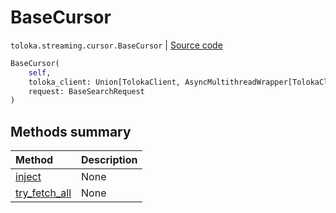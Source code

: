 # BaseCursor
`toloka.streaming.cursor.BaseCursor` | [Source code](https://github.com/Toloka/toloka-kit/blob/v0.1.24/src/streaming/cursor.py#L76)

```python
BaseCursor(
    self,
    toloka_client: Union[TolokaClient, AsyncMultithreadWrapper[TolokaClient]],
    request: BaseSearchRequest
)
```

## Methods summary

| Method | Description |
| :------| :-----------|
[inject](toloka.streaming.cursor.BaseCursor.inject.md)| None
[try_fetch_all](toloka.streaming.cursor.BaseCursor.try_fetch_all.md)| None
